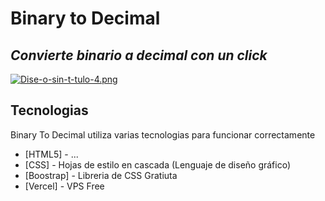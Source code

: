 # Binary to Decimal
## _Convierte binario a decimal con un click_
[![Dise-o-sin-t-tulo-4.png](https://i.postimg.cc/7YgbqgB7/Dise-o-sin-t-tulo-4.png)](https://postimg.cc/PP5d48nr)

## Tecnologias

Binary To Decimal utiliza varias tecnologias para funcionar correctamente 

- [HTML5] - ...
- [CSS] - Hojas de estilo en cascada (Lenguaje de diseño gráfico)
- [Boostrap] - Libreria de CSS Gratiuta
- [Vercel] - VPS Free
